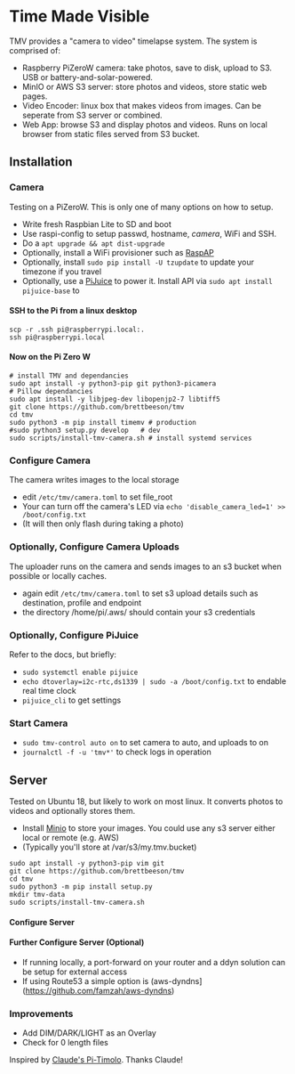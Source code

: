# Time Made Visible

TMV provides a "camera to video" timelapse system. The system is comprised of:
- Raspberry PiZeroW camera: take photos, save to disk, upload to S3. USB or battery-and-solar-powered.
- MinIO or AWS S3 server: store photos and videos, store static web pages. 
- Video Encoder: linux box that makes videos from images. Can be seperate from S3 server or combined.
- Web App: browse S3 and display photos and videos. Runs on local browser from static files served from S3 bucket.

## Installation 
### Camera
Testing on a PiZeroW. This is only one of many options on how to setup.
- Write fresh Raspbian Lite to SD and boot
- Use raspi-config to setup passwd, hostname, _camera_, WiFi and SSH. 
- Do a `apt upgrade && apt dist-upgrade`
- Optionally, install a WiFi provisioner such as [RaspAP](https://github.com/billz/raspap-webgui)
- Optionally, install `sudo pip install -U tzupdate` to update your timezone if you travel
- Optionally, use a [PiJuice](https://github.com/PiSupply/PiJuice) to power it. Install API via `sudo apt install pijuice-base` to 

#### SSH to the Pi from a linux desktop
```
scp -r .ssh pi@raspberrypi.local:.
ssh pi@raspberrypi.local
```

#### Now on the Pi Zero W
```
# install TMV and dependancies
sudo apt install -y python3-pip git python3-picamera
# Pillow dependancies
sudo apt install -y libjpeg-dev libopenjp2-7 libtiff5
git clone https://github.com/brettbeeson/tmv
cd tmv
sudo python3 -m pip install timemv # production
#sudo python3 setup.py develop   # dev
sudo scripts/install-tmv-camera.sh # install systemd services                
```
### Configure Camera
The camera writes images to the local storage
- edit `/etc/tmv/camera.toml` to set file_root
- Your can turn off the camera's LED via `echo 'disable_camera_led=1' >> /boot/config.txt`
- (It will then only flash during taking a photo)


### Optionally, Configure Camera Uploads
The uploader runs on the camera and sends images to an s3 bucket when possible or locally caches.
- again edit `/etc/tmv/camera.toml` to set s3 upload details such as destination, profile and endpoint
- the directory /home/pi/.aws/ should contain your s3 credentials

### Optionally, Configure PiJuice
Refer to the docs, but briefly:
- `sudo systemctl enable pijuice`
- `echo dtoverlay=i2c-rtc,ds1339 | sudo -a /boot/config.txt` to endable real time clock
- `pijuice_cli` to get settings

### Start Camera
- `sudo tmv-control auto on` to set camera to auto, and uploads to on
- `journalctl -f -u 'tmv*'` to check logs in operation

## Server 
Tested on Ubuntu 18, but likely to work on most linux. It converts photos to videos and optionally stores them.
- Install [Minio](https://minio.io) to store your images. You could use any s3 server either local or remote (e.g. AWS)
- (Typically you'll store at /var/s3/my.tmv.bucket)
```
sudo apt install -y python3-pip vim git 
git clone https://github.com/brettbeeson/tmv
cd tmv
sudo python3 -m pip install setup.py
mkdir tmv-data
sudo scripts/install-tmv-camera.sh                 

```

#### Configure Server 

#### Further Configure Server (Optional)
- If running locally, a port-forward on your router and a ddyn solution can be setup for external access
- If using Route53 a simple option is (aws-dyndns](https://github.com/famzah/aws-dyndns)

### Improvements
- Add DIM/DARK/LIGHT as an Overlay
- Check for 0 length files

Inspired by [Claude's Pi-Timolo](https://github.com/pageauc/pi-timolo/). Thanks Claude!

